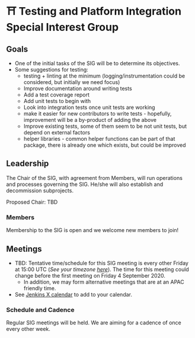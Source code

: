 # ⛩ Testing and Platform Integration Special Interest Group

## Goals
* One of the initial tasks of the SIG will be to determine its objectives.
* Some suggestions for testing: 
    * testing + linting at the minimum (logging/instrumentation could be considered, but initially we need focus)
    * Improve documentation around writing tests
    * Add a test coverage report
    * Add unit tests to begin with
    * Look into integration tests once unit tests are working
    * make it easier for new contributors to write tests - hopefully, improvement will be a by-product of adding the above
    * Improve existing tests, some of them seem to be not unit tests, but depend on external factors
    * helper libraries - common helper functions can be part of that package, there is already one which exists, but could be improved

## Leadership
The Chair of the SIG, with agreement from Members, will run operations and processes governing the SIG. He/she will also establish and decommission subprojects.

Proposed Chair: TBD

### Members
Membership to the SIG is open and we welcome new members to join!

## Meetings
* TBD: Tentative time/schedule for this SIG meeting is every other Friday at 15:00 UTC (*See your timezone [here](https://time.is/1500_in_UTC)*). The time for this meeting could change before the first meeting on Friday 4 September 2020.
   * In addition, we may form alternative meetings that are at an APAC friendly time.
* See [Jenkins X calendar](https://jenkins-x.io/community/calendar/) to add to your calendar.

### Schedule and Cadence
Regular SIG meetings will be held. We are aiming for a cadence of once every other week. 

